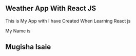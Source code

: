 ## Weather App With React JS
This is My App with I have Created When Learning React js 

My Name is 
## Mugisha Isaie